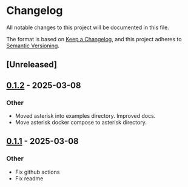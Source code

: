 # Changelog

All notable changes to this project will be documented in this file.

The format is based on [Keep a Changelog](https://keepachangelog.com/en/1.0.0/),
and this project adheres to [Semantic Versioning](https://semver.org/spec/v2.0.0.html).

## [Unreleased]

## [0.1.2](https://github.com/jBernavaPrah/asterisk-ari-rs/compare/v0.1.1...v0.1.2) - 2025-03-08

### Other

- Moved asterisk into examples directory. Improved docs.
- Move asterisk docker compose to asterisk directory.

## [0.1.1](https://github.com/jBernavaPrah/asterisk-ari-rs/compare/v0.1.0...v0.1.1) - 2025-03-08

### Other

- Fix github actions
- Fix readme
